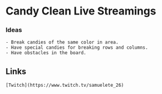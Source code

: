 # Candy Clean Live Streamings

### Ideas
	- Break candies of the same color in area.
	- Have special candies for breaking rows and columns.
	- Have obstacles in the board.

## Links
	[Twitch](https://www.twitch.tv/samuelete_26)
